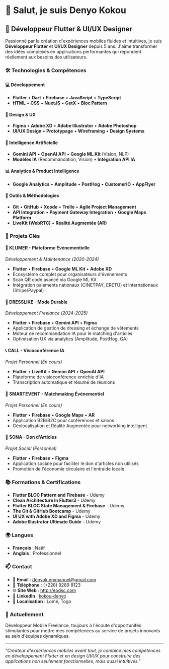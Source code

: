 # 👋 Salut, je suis Denyo Kokou

## 🚀 Développeur Flutter & UI/UX Designer

Passionné par la création d'expériences mobiles fluides et intuitives, je suis **Développeur Flutter** et **UI/UX Designer** depuis 5 ans. J'aime transformer des idées complexes en applications performantes qui répondent réellement aux besoins des utilisateurs.

### 🛠️ Technologies & Compétences

#### 💻 Développement
- **Flutter** • **Dart** • **Firebase** • **JavaScript** • **TypeScript**
- **HTML** • **CSS** • **NuxtJS** • **GetX** • **Bloc Pattern**

#### 🎨 Design & UX
- **Figma** • **Adobe XD** • **Adobe Illustrator** • **Adobe Photoshop**
- **UI/UX Design** • **Prototypage** • **Wireframing** • **Design Systems**

#### 🤖 Intelligence Artificielle
- **Gemini API** • **OpenAI API** • **Google ML Kit** (Vision, NLP)
- **Modèles IA** (Recommandation, Vision) • **Intégration API IA**

#### 📊 Analytics & Product Intelligence
- **Google Analytics** • **Amplitude** • **PostHog** • **CustomerIO** • **AppFlyer**

#### 🔧 Outils & Méthodologies
- **Git** • **GitHub** • **Xcode** • **Trello** • **Agile Project Management**
- **API Integration** • **Payment Gateway Integration** • **Google Maps Platform**
- **LiveKit (WebRTC)** • **Réalité Augmentée (AR)**

### 🎯 Projets Clés

#### 🎪 **KLUMER** - Plateforme Événementielle
*Développement & Maintenance (2020-2024)*
- **Flutter** • **Firebase** • **Google ML Kit** • **Adobe XD**
- Écosystème complet pour organisateurs d'événements
- Scan QR code avancé via Google ML Kit
- Intégration paiements nationaux (CINETPAY, ERETU) et internationaux (Stripe/Paypal)

#### 👗 **DRESSLIKE** - Mode Durable
*Développement Freelance (2024-2025)*
- **Flutter** • **Firebase** • **Gemini API** • **Figma**
- Application de gestion de dressing et échange de vêtements
- Moteur de recommandation IA pour le matching d'articles
- Optimisation UX via analytics (Amplitude, PostHog, GA)

#### 📞 **CALL** - Visioconférence IA
*Projet Personnel (En cours)*
- **Flutter** • **LiveKit** • **Gemini API** • **OpenAI API**
- Plateforme de visioconférence enrichie d'IA
- Transcription automatique et résumé de réunions

#### 🎯 **SMARTEVENT** - Matchmaking Événementiel
*Projet Personnel (En cours)*
- **Flutter** • **Firebase** • **Google Maps** • **AR**
- Application B2B/B2C pour conférences et salons
- Géolocalisation et Réalité Augmentée pour networking intelligent

#### 🤝 **SONA** - Don d'Articles
*Projet Social (Personnel)*
- **Flutter** • **Firebase** • **Figma**
- Application sociale pour faciliter le don d'articles non utilisés
- Promotion de l'économie circulaire et l'entraide locale

### 📚 Formations & Certifications

- **Flutter BLOC Pattern and Firebase** - Udemy
- **Clean Architecture In Flutter3** - Udemy  
- **Flutter BLOC State Management & Firebase** - Udemy
- **The Git & GitHub Bootcamp** - Udemy
- **UI UX with Adobe XD and Figma** - Udemy
- **Adobe Illustrator Ultimate Guide** - Udemy

### 🌍 Langues

- **Français** : Natif
- **Anglais** : Professionnel

### 📫 Contact

- 📧 **Email** : denyok.emmanuel@gmail.com
- 📱 **Téléphone** : (+228) 9289 8123
- 🌐 **Site Web** : http://eodsc.com
- 💼 **LinkedIn** : [kokou-denyo](https://linkedin.com/in/kokou-denyo)
- 📍 **Localisation** : Lomé, Togo

### 🎯 Actuellement

Développeur Mobile Freelance, toujours à l'écoute d'opportunités stimulantes pour mettre mes compétences au service de projets innovants au sein d'équipes dynamiques.

---

*"Créateur d'expériences mobiles avant tout, je combine mes compétences en développement Flutter et en design UI/UX pour construire des applications non seulement fonctionnelles, mais aussi intuitives."*

<!--
**EmD-228/EmD-228** is a ✨ _special_ ✨ repository because its `README.md` (this file) appears on your GitHub profile.

Here are some ideas to get you started:

- 🔭 I'm currently working on ...
- 🌱 I'm currently learning ...
- 👯 I'm looking to collaborate on ...
- 🤔 I'm looking for help with ...
- 💬 Ask me about ...
- 📫 How to reach me: ...
- 😄 Pronouns: ...
- ⚡ Fun fact: ...
-->